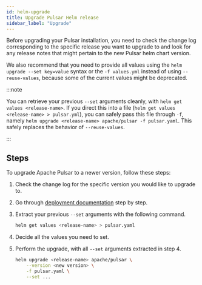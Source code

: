 ```yaml
---
id: helm-upgrade
title: Upgrade Pulsar Helm release
sidebar_label: "Upgrade"
---
```


Before upgrading your Pulsar installation, you need to check the change log corresponding to the specific release you want to upgrade to and look for any release notes that might pertain to the new Pulsar helm chart version.

We also recommend that you need to provide all values using the `helm upgrade --set key=value` syntax or the `-f values.yml` instead of using `--reuse-values`, because some of the current values might be deprecated.

:::note

You can retrieve your previous `--set` arguments cleanly, with `helm get values <release-name>`. If you direct this into a file (`helm get values <release-name> > pulsar.yml`), you can safely pass this file through `-f`, namely `helm upgrade <release-name> apache/pulsar -f pulsar.yaml`. This safely replaces the behavior of `--reuse-values`.

:::

## Steps

To upgrade Apache Pulsar to a newer version, follow these steps:

1. Check the change log for the specific version you would like to upgrade to.
2. Go through [deployment documentation](helm-deploy.md) step by step.
3. Extract your previous `--set` arguments with the following command.

   ```bash
   helm get values <release-name> > pulsar.yaml
   ```

4. Decide all the values you need to set.
5. Perform the upgrade, with all `--set` arguments extracted in step 4.

   ```bash
   helm upgrade <release-name> apache/pulsar \
       --version <new version> \
       -f pulsar.yaml \
       --set ...
   ```

